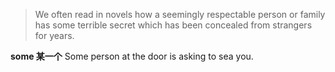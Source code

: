 >We often read in novels how a seemingly respectable person or family has some terrible secret which has been concealed from strangers for years.

**some 某一个**
Some person at the door is asking to sea you.

